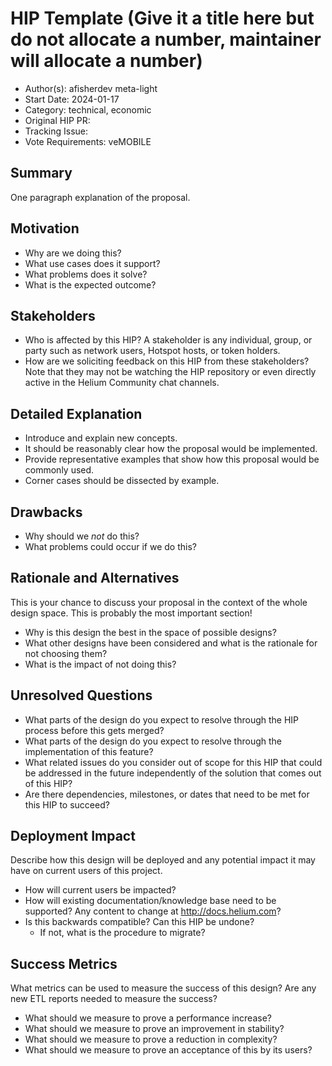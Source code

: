 # HIP Template (Give it a title here but do not allocate a number, maintainer will allocate a number)

- Author(s): afisherdev meta-light 
- Start Date: 2024-01-17
- Category: technical, economic
- Original HIP PR: <!-- leave this empty; maintainer will fill in ID of this pull request -->
- Tracking Issue: <!-- leave this empty; maintainer will create a discussion issue -->
- Vote Requirements: veMOBILE

## Summary

One paragraph explanation of the proposal.

<!-- Read the content requests in all sections before starting to write any section. -->

## Motivation

- Why are we doing this?
- What use cases does it support?
- What problems does it solve?
- What is the expected outcome?

## Stakeholders

- Who is affected by this HIP? A stakeholder is any individual, group, or party such as network
  users, Hotspot hosts, or token holders.
- How are we soliciting feedback on this HIP from these stakeholders? Note that they may not be
  watching the HIP repository or even directly active in the Helium Community chat channels.

## Detailed Explanation

- Introduce and explain new concepts.
- It should be reasonably clear how the proposal would be implemented.
- Provide representative examples that show how this proposal would be commonly used.
- Corner cases should be dissected by example.

## Drawbacks

- Why should we _not_ do this?
- What problems could occur if we do this?

## Rationale and Alternatives

This is your chance to discuss your proposal in the context of the whole design space. This is
probably the most important section!

- Why is this design the best in the space of possible designs?
- What other designs have been considered and what is the rationale for not choosing them?
- What is the impact of not doing this?

## Unresolved Questions

- What parts of the design do you expect to resolve through the HIP process before this gets merged?
- What parts of the design do you expect to resolve through the implementation of this feature?
- What related issues do you consider out of scope for this HIP that could be addressed in the
  future independently of the solution that comes out of this HIP?
- Are there dependencies, milestones, or dates that need to be met for this HIP to succeed?

## Deployment Impact

Describe how this design will be deployed and any potential impact it may have on current users of
this project.

- How will current users be impacted?
- How will existing documentation/knowledge base need to be supported? Any content to change at
  <http://docs.helium.com>?
- Is this backwards compatible? Can this HIP be undone?
  - If not, what is the procedure to migrate?

## Success Metrics

What metrics can be used to measure the success of this design? Are any new ETL reports needed to
measure the success?

- What should we measure to prove a performance increase?
- What should we measure to prove an improvement in stability?
- What should we measure to prove a reduction in complexity?
- What should we measure to prove an acceptance of this by its users?
